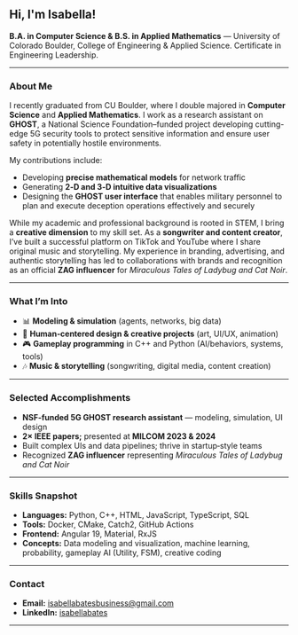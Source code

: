 ## Hi, I'm Isabella!

**B.A. in Computer Science & B.S. in Applied Mathematics** — University of Colorado Boulder, College of Engineering & Applied Science. Certificate in Engineering Leadership.

---

### About Me

I recently graduated from CU Boulder, where I double majored in **Computer Science** and **Applied Mathematics**. I work as a research assistant on **GHOST**, a National Science Foundation–funded project developing cutting-edge 5G security tools to protect sensitive information and ensure user safety in potentially hostile environments.

My contributions include:

* Developing **precise mathematical models** for network traffic
* Generating **2‑D and 3‑D intuitive data visualizations**
* Designing the **GHOST user interface** that enables military personnel to plan and execute deception operations effectively and securely

While my academic and professional background is rooted in STEM, I bring a **creative dimension** to my skill set. As a **songwriter and content creator**, I’ve built a successful platform on TikTok and YouTube where I share original music and storytelling. My experience in branding, advertising, and authentic storytelling has led to collaborations with brands and recognition as an official **ZAG influencer** for *Miraculous Tales of Ladybug and Cat Noir*.

---

### What I’m Into

* 📊 **Modeling & simulation** (agents, networks, big data)
* 🎨 **Human‑centered design & creative projects** (art, UI/UX, animation)
* 🎮 **Gameplay programming** in C++ and Python (AI/behaviors, systems, tools)
* 🎶 **Music & storytelling** (songwriting, digital media, content creation)

<!--
---

## Featured Projects

### 1) ghost-activity-sim *(C++20, CMake, YAML, JSON)*

A data‑driven simulator that generates realistic, persona‑conditioned web activity traces using **Utility AI + FSM**, inspired by gameplay AI.

* Config‑driven (demographic priors, hour modifiers, site vocab)
* Clean architecture, unit‑test ready, export to JSON/CSV

### 2) GHOST Planner *(Angular 19, Material)*

A multi‑step mission planner UI: personas, device selection, schedule builder, and summary. Focus on clear UX for complex flows.

* Auth‑ready, API integrations, tables/dialogs

### 3) ML Mini‑Lab *(Python)*

Notebooks showcasing classic models (logistic regression, SVMs, simple nets) with clean explanations and comparisons.
-->
---

### Selected Accomplishments

* **NSF‑funded 5G GHOST research assistant** — modeling, simulation, UI design
* **2× IEEE papers;** presented at **MILCOM 2023 & 2024**
* Built complex UIs and data pipelines; thrive in startup‑style teams
* Recognized **ZAG influencer** representing *Miraculous Tales of Ladybug and Cat Noir*

---

### Skills Snapshot

* **Languages:** Python, C++, HTML, JavaScript, TypeScript, SQL
* **Tools:** Docker, CMake, Catch2, GitHub Actions
* **Frontend:** Angular 19, Material, RxJS
* **Concepts:** Data modeling and visualization, machine learning, probability, gameplay AI (Utility, FSM), creative coding

---

### Contact

* **Email:** [isabellabatesbusiness@gmail.com](mailto:isabellabatesbusiness@gmail.com)
* **LinkedIn:** [isabellabates](https://www.linkedin.com/in/isabellabates)

---

